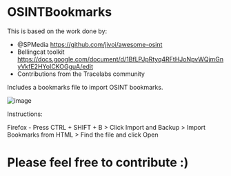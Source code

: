 # OSINTBookmarks

This is based on the work done by:
* @SPMedia https://github.com/jivoi/awesome-osint
* Bellingcat toolkit https://docs.google.com/document/d/1BfLPJpRtyq4RFtHJoNpvWQjmGnyVkfE2HYoICKOGguA/edit
* Contributions from the Tracelabs community

Includes a bookmarks file to import OSINT bookmarks.

![image](https://user-images.githubusercontent.com/23207476/75099744-24cdf200-5615-11ea-92e3-a09b7e60f950.png)

Instructions:

Firefox - Press CTRL + SHIFT + B > Click Import and Backup > Import Bookmarks from HTML > Find the file and click Open

# Please feel free to contribute :)
